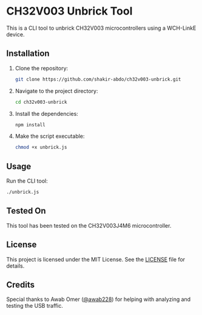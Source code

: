 # CH32V003 Unbrick Tool

This is a CLI tool to unbrick CH32V003 microcontrollers using a WCH-LinkE device.

## Installation

1. Clone the repository:

   ```sh
   git clone https://github.com/shakir-abdo/ch32v003-unbrick.git
   ```

2. Navigate to the project directory:

   ```sh
   cd ch32v003-unbrick
   ```

3. Install the dependencies:

   ```sh
   npm install
   ```

4. Make the script executable:
   ```sh
   chmod +x unbrick.js
   ```

## Usage

Run the CLI tool:

```sh
./unbrick.js
```

## Tested On

This tool has been tested on the CH32V003J4M6 microcontroller.

## License

This project is licensed under the MIT License. See the [LICENSE](./LICENSE) file for details.

## Credits

Special thanks to Awab Omer ([@awab228](https://github.com/awab228)) for helping with analyzing and testing the USB traffic.
